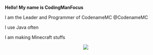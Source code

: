 **Hello! My name is CodingManFocus** 

I am the Leader and Programmer of CodenameMC
@CodenameMC

I use Java often

I am making Minecraft stuffs
<p align="center">
  <a href="https://skillicons.dev">
    <img src="https://skillicons.dev/icons?i=java,javascript,html,css,python,lua" />
  </a>
</p>